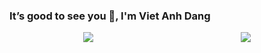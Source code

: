 ### It’s good to see you 👋, I'm Viet Anh Dang

<div style="display: flex; justify-content: space-around">
            <div style="max-width: 50%">
                <img
                    src="https://github-readme-stats.vercel.app/api?username=vietanhdang&show_icons=true&border_radius=20&hide_border=true"
                />
            </div>
            <div style="max-width: 50%">
                <img
                    src="https://github-readme-stats.vercel.app/api/top-langs/?username=vietanhdang&layout=compact&border_radius=20&hide_border=true"
                />
            </div>
        </div>





<!--
**vietanhdang/vietanhdang** is a ✨ _special_ ✨ repository because its `README.md` (this file) appears on your GitHub profile.

Here are some ideas to get you started:

- 🔭 I’m currently working on ...
- 🌱 I’m currently learning ...
- 👯 I’m looking to collaborate on ...
- 🤔 I’m looking for help with ...
- 💬 Ask me about ...
- 📫 How to reach me: ...
- 😄 Pronouns: ...
- ⚡ Fun fact: ...
-->

